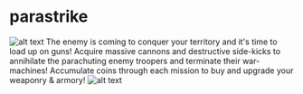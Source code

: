 # parastrike
![alt text](http://parastrike.root.co.il/assets/images/logo.png?raw=true)
The enemy is coming to conquer your territory and it's time to load up on guns! Acquire massive cannons and destructive side-kicks to annihilate the parachuting enemy troopers and terminate their war-machines! Accumulate coins through each mission to buy and upgrade your weaponry &amp; armory!
![alt text](http://parastrike.root.co.il/assets/images/screen_shots/screen_3.png?raw=true)
